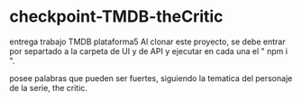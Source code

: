 # checkpoint-TMDB-theCritic
entrega trabajo TMDB plataforma5
Al clonar este proyecto, se debe entrar por separtado a la carpeta de UI y de API y ejecutar en cada una el  " npm i ".

posee palabras que pueden ser fuertes, siguiendo la tematica del personaje de la serie, the critic.
